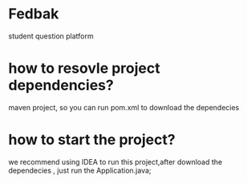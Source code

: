 # Fedbak
student question platform 

# how to resovle project dependencies?
maven project, so you can run pom.xml to download the dependecies
# how to start the project?
we recommend using IDEA to run this project,after download the dependecies , just run the Application.java;

